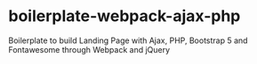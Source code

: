 # boilerplate-webpack-ajax-php
Boilerplate to build Landing Page with Ajax, PHP, Bootstrap 5 and Fontawesome through Webpack and jQuery
